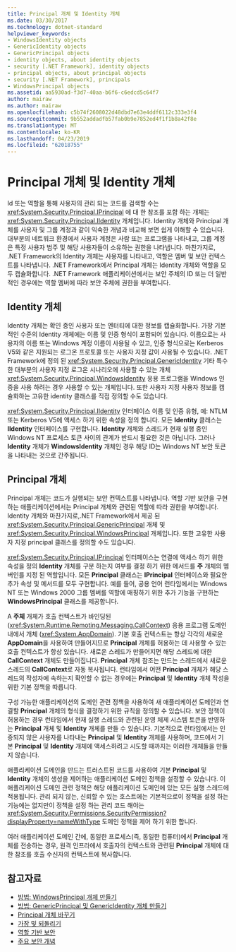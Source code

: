 ```yaml
---
title: Principal 개체 및 Identity 개체
ms.date: 03/30/2017
ms.technology: dotnet-standard
helpviewer_keywords:
- WindowsIdentity objects
- GenericIdentity objects
- GenericPrincipal objects
- identity objects, about identity objects
- security [.NET Framework], identity objects
- principal objects, about principal objects
- security [.NET Framework], principals
- WindowsPrincipal objects
ms.assetid: aa5930ad-f3d7-40aa-b6f6-c6edcd5c64f7
author: mairaw
ms.author: mairaw
ms.openlocfilehash: c5b74f2608022d48dbd7e63e4ddf6112c333e3f4
ms.sourcegitcommit: 9b552addadfb57fab0b9e7852ed4f1f1b8a42f8e
ms.translationtype: MT
ms.contentlocale: ko-KR
ms.lasthandoff: 04/23/2019
ms.locfileid: "62018755"
---
```

# <a name="principal-and-identity-objects"></a>Principal 개체 및 Identity 개체
Id 또는 역할을 통해 사용자의 관리 되는 코드를 검색할 수는 <xref:System.Security.Principal.IPrincipal> 에 대 한 참조를 포함 하는 개체는 <xref:System.Security.Principal.IIdentity> 개체입니다. Identity 개체와 Principal 개체를 사용자 및 그룹 계정과 같이 익숙한 개념과 비교해 보면 쉽게 이해할 수 있습니다. 대부분의 네트워크 환경에서 사용자 계정은 사람 또는 프로그램을 나타내고, 그룹 계정은 특정 사용자 범주 및 해당 사용자들이 소유하는 권한을 나타냅니다. 마찬가지로, .NET Framework의 Identity 개체는 사용자를 나타내고, 역할은 멤버 및 보안 컨텍스트를 나타냅니다. .NET Framework에서 Principal 개체는 Identity 개체와 역할을 모두 캡슐화합니다. .NET Framework 애플리케이션에서는 보안 주체의 ID 또는 더 일반적인 경우에는 역할 멤버에 따라 보안 주체에 권한을 부여합니다.  
  
## <a name="identity-objects"></a>Identity 개체  
 Identity 개체는 확인 중인 사용자 또는 엔터티에 대한 정보를 캡슐화합니다. 가장 기본적인 수준의 Identity 개체에는 이름 및 인증 형식이 포함되어 있습니다. 이름으로는 사용자의 이름 또는 Windows 계정 이름이 사용될 수 있고, 인증 형식으로는 Kerberos V5와 같은 지원되는 로그온 프로토콜 또는 사용자 지정 값이 사용될 수 있습니다. .NET Framework에 정의 된 <xref:System.Security.Principal.GenericIdentity> 기타 특수 한 대부분의 사용자 지정 로그온 시나리오에 사용할 수 있는 개체 <xref:System.Security.Principal.WindowsIdentity> 응용 프로그램을 Windows 인증을 사용 하려는 경우 사용할 수 있는 개체입니다. 또한 사용자 지정 사용자 정보를 캡슐화하는 고유한 identity 클래스를 직접 정의할 수도 있습니다.  
  
 <xref:System.Security.Principal.IIdentity> 인터페이스 이름 및 인증 유형, 예: NTLM 또는 Kerberos V5에 액세스 하기 위한 속성을 정의 합니다. 모든 **Identity** 클래스는 **IIdentity** 인터페이스를 구현합니다. **Identity** 개체와 스레드가 현재 실행 중인 Windows NT 프로세스 토큰 사이의 관계가 반드시 필요한 것은 아닙니다. 그러나 **Identity** 개체가 **WindowsIdentity** 개체인 경우 해당 ID는 Windows NT 보안 토큰을 나타내는 것으로 간주됩니다.  
  
## <a name="principal-objects"></a>Principal 개체  
 Principal 개체는 코드가 실행되는 보안 컨텍스트를 나타냅니다. 역할 기반 보안을 구현하는 애플리케이션에서는 Principal 개체와 관련된 역할에 따라 권한을 부여합니다. Identity 개체와 마찬가지로,.NET Framework에서 제공 된 <xref:System.Security.Principal.GenericPrincipal> 개체 및 <xref:System.Security.Principal.WindowsPrincipal> 개체입니다. 또한 고유한 사용자 지정 principal 클래스를 정의할 수도 있습니다.  
  
 <xref:System.Security.Principal.IPrincipal> 인터페이스는 연결에 액세스 하기 위한 속성을 정의 **Identity** 개체를 구분 하는지 여부를 결정 하기 위한 메서드를 **주** 개체의 멤버인를 지정 된 역할입니다. 모든 **Principal** 클래스는 **IPrincipal** 인터페이스와 필요한 추가 속성 및 메서드를 모두 구현합니다. 예를 들어, 공용 언어 런타임에서는 Windows NT 또는 Windows 2000 그룹 멤버를 역할에 매핑하기 위한 추가 기능을 구현하는 **WindowsPrincipal** 클래스를 제공합니다.  
  
 A **주체** 개체가 호출 컨텍스트가 바인딩된 (<xref:System.Runtime.Remoting.Messaging.CallContext>) 응용 프로그램 도메인 내에서 개체 (<xref:System.AppDomain>). 기본 호출 컨텍스트는 항상 각각의 새로운 **AppDomain**을 사용하여 만들어지므로 **Principal** 개체를 허용하는 데 사용할 수 있는 호출 컨텍스트가 항상 있습니다. 새로운 스레드가 만들어지면 해당 스레드에 대한 **CallContext** 개체도 만들어집니다. **Principal** 개체 참조는 만드는 스레드에서 새로운 스레드의 **CallContext**로 자동 복사됩니다. 런타임에서 어떤 **Principal** 개체가 해당 스레드의 작성자에 속하는지 확인할 수 없는 경우에는 **Principal** 및 **Identity** 개체 작성을 위한 기본 정책을 따릅니다.  
  
 구성 가능한 애플리케이션의 도메인 관련 정책을 사용하여 새 애플리케이션 도메인과 연결할 **Principal** 개체의 형식을 결정하기 위한 규칙을 정의할 수 있습니다. 보안 정책이 허용하는 경우 런타임에서 현재 실행 스레드와 관련된 운영 체제 시스템 토큰을 반영하는 **Principal** 개체 및 **Identity** 개체를 만들 수 있습니다. 기본적으로 런타임에서는 인증되지 않은 사용자를 나타내는 **Principal** 및 **Identity** 개체를 사용하며, 코드에서 기본 **Principal** 및 **Identity** 개체에 액세스하려고 시도할 때까지는 이러한 개체들을 만들지 않습니다.  
  
 애플리케이션 도메인을 만드는 트러스트된 코드를 사용하여 기본 **Principal** 및 **Identity** 개체의 생성을 제어하는 애플리케이션 도메인 정책을 설정할 수 있습니다. 이 애플리케이션 도메인 관련 정책은 해당 애플리케이션 도메인에 있는 모든 실행 스레드에 적용됩니다. 관리 되지 않는, 신뢰할 수 있는 호스트에는 기본적으로이 정책을 설정 하는 기능에는 없지만이 정책을 설정 하는 관리 코드 해야는 <xref:System.Security.Permissions.SecurityPermission?displayProperty=nameWithType> 도메인 정책을 제어 하기 위한 합니다.  
  
 여러 애플리케이션 도메인 간에, 동일한 프로세스(즉, 동일한 컴퓨터)에서 **Principal** 개체를 전송하는 경우, 원격 인프라에서 호출자의 컨텍스트와 관련된 **Principal** 개체에 대한 참조를 호출 수신자의 컨텍스트에 복사합니다.  
  
## <a name="see-also"></a>참고자료

- [방법: WindowsPrincipal 개체 만들기](../../../docs/standard/security/how-to-create-a-windowsprincipal-object.md)
- [방법: GenericPrincipal 및 GenericIdentity 개체 만들기](../../../docs/standard/security/how-to-create-genericprincipal-and-genericidentity-objects.md)
- [Principal 개체 바꾸기](../../../docs/standard/security/replacing-a-principal-object.md)
- [가장 및 되돌리기](../../../docs/standard/security/impersonating-and-reverting.md)
- [역할 기반 보안](../../../docs/standard/security/role-based-security.md)
- [주요 보안 개념](../../../docs/standard/security/key-security-concepts.md)
